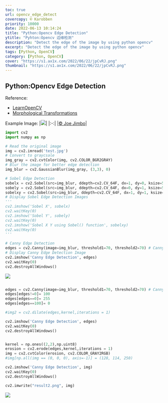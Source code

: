 ```yaml
---
toc: true
url: opencv_edge_detect
covercopy: © Karobben
priority: 10000
date: 2022-06-13 10:14:24
title: "Python:Opencv Edge Detection"
ytitle: "Pyhton:Opencv 边缘检测"
description: "Detect the edge of the image by using python opencv"
excerpt: "Detect the edge of the image by using python opencv"
tags: [Python, OpenCV]
category: [Python, OpenCV]
cover: "https://s1.ax1x.com/2022/06/22/jpCvRJ.png"
thumbnail: "https://s1.ax1x.com/2022/06/22/jpCvRJ.png"
---
```


## Python:Opencv Edge Detection

Reference:
- [LearnOpenCV](https://learnopencv.com/edge-detection-using-opencv/)
- [Morphological Transformations](https://docs.opencv.org/3.4/d9/d61/tutorial_py_morphological_ops.html)

Example Image:
|![](https://images.theconversation.com/files/22985/original/kk8g8b9t-1367209604.jpg?ixlib=rb-1.1.0&rect=0%2C197%2C968%2C470&q=45&auto=format&w=1356&h=668&fit=crop)|
|:-:|
|[© Joe Jimbo](https://theconversation.com/animals-in-research-drosophila-the-fruit-fly-13571)|

```python
import cv2
import numpy as np

# Read the original image
img = cv2.imread('test.jpg')
# Convert to graycsale
img_gray = cv2.cvtColor(img, cv2.COLOR_BGR2GRAY)
# Blur the image for better edge detection
img_blur = cv2.GaussianBlur(img_gray, (3,3), 0)

# Sobel Edge Detection
sobelx = cv2.Sobel(src=img_blur, ddepth=cv2.CV_64F, dx=1, dy=0, ksize=5) # Sobel Edge Detection on the X axis
sobely = cv2.Sobel(src=img_blur, ddepth=cv2.CV_64F, dx=0, dy=1, ksize=5) # Sobel Edge Detection on the Y axis
sobelxy = cv2.Sobel(src=img_blur, ddepth=cv2.CV_64F, dx=1, dy=1, ksize=5) # Combined X and Y Sobel Edge Detection
# Display Sobel Edge Detection Images
'''
cv2.imshow('Sobel X', sobelx)
cv2.waitKey(0)
cv2.imshow('Sobel Y', sobely)
cv2.waitKey(0)
cv2.imshow('Sobel X Y using Sobel() function', sobelxy)
cv2.waitKey(0)
'''

# Canny Edge Detection
edges = cv2.Canny(image=img_blur, threshold1=70, threshold2=70) # Canny Edge Detection
# Display Canny Edge Detection Image
cv2.imshow('Canny Edge Detection', edges)
cv2.waitKey(0)
cv2.destroyAllWindows()
```

![](https://s1.ax1x.com/2022/06/22/jpCjG4.png)

```python

edges = cv2.Canny(image=img_blur, threshold1=70, threshold2=70) # Canny Edge Detection
edges[edges!=0]= 100
edges[edges==0]= 255
edges[edges==100]= 0

#img2 = cv2.dilate(edges,kernel,iterations = 1)

cv2.imshow('Canny Edge Detection', edges)
cv2.waitKey(0)
cv2.destroyAllWindows()


kernel = np.ones((2,2),np.uint8)
erosion = cv2.erode(edges,kernel,iterations = 1)
img = cv2.cvtColor(erosion, cv2.COLOR_GRAY2RGB)
#img[np.all(img == (0, 0, 0), axis=-1)] = (128, 114, 250)

cv2.imshow('Canny Edge Detection', img)
cv2.waitKey(0)
cv2.destroyAllWindows()

cv2.imwrite("result2.png", img)
```

![](https://s1.ax1x.com/2022/06/22/jpCvRJ.png)
